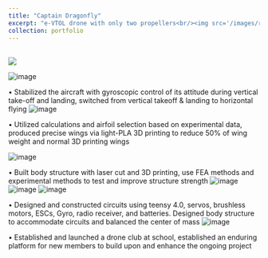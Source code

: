 ```yaml
---
title: "Captain Dragonfly"
excerpt: "e-VTOL drone with only two propellers<br/><img src='/images/render_5_18.png'>"
collection: portfolio
---
```


<br/><img src='/images/render_5_18.png'>

![image](https://github.com/NickYu321/NickYu321.github.io/assets/146458921/5ad420ea-1cc3-4958-87d1-8c050394a892)

• Stabilized the aircraft with gyroscopic control of its attitude during vertical take-off and landing, switched from vertical takeoff & landing to horizontal flying
![image](https://github.com/NickYu321/NickYu321.github.io/assets/146458921/ff46616f-265e-4be8-9b24-27428128bc47)

• Utilized calculations and airfoil selection based on experimental data, produced precise wings via light-PLA 3D printing to reduce 50% of wing weight and normal 3D printing wings

![image](https://github.com/NickYu321/NickYu321.github.io/assets/146458921/af72f745-42b0-43e6-96af-d822ab7f4391)

• Built body structure with laser cut and 3D printing, use FEA methods and experimental methods to test and
improve structure strength
![image](https://github.com/NickYu321/NickYu321.github.io/assets/146458921/9a10dd0f-590b-43d3-a1a3-784050cdd9c1)
![image](https://github.com/NickYu321/NickYu321.github.io/assets/146458921/099fcc6e-c76a-4ff9-b81d-b4a025a11c32)
![image](https://github.com/NickYu321/NickYu321.github.io/assets/146458921/9a4c3181-1b58-477d-9420-3340fec8b24f)

• Designed and constructed circuits using teensy 4.0, servos, brushless motors, ESCs, Gyro, radio receiver, and
batteries. Designed body structure to accommodate circuits and balanced the center of mass
![image](https://github.com/NickYu321/NickYu321.github.io/assets/146458921/ba31a9d8-affb-4dca-bd64-27d12dae42ca)



• Established and launched a drone club at school, established an enduring platform for new members to build
upon and enhance the ongoing project
